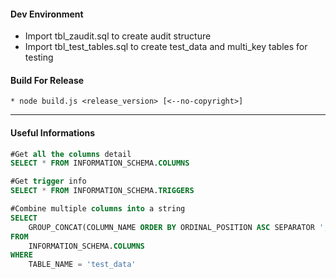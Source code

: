 #### Dev Environment
* Import tbl_zaudit.sql to create audit structure 
* Import tbl_test_tables.sql to create test_data and multi_key tables for testing

#### Build For Release
	* node build.js <release_version> [<--no-copyright>]

---
#### Useful Informations
```SQL
#Get all the columns detail
SELECT * FROM INFORMATION_SCHEMA.COLUMNS

#Get trigger info
SELECT * FROM INFORMATION_SCHEMA.TRIGGERS

#Combine multiple columns into a string
SELECT 
    GROUP_CONCAT(COLUMN_NAME ORDER BY ORDINAL_POSITION ASC SEPARATOR ', ')
FROM
    INFORMATION_SCHEMA.COLUMNS
WHERE
    TABLE_NAME = 'test_data'
	
```
